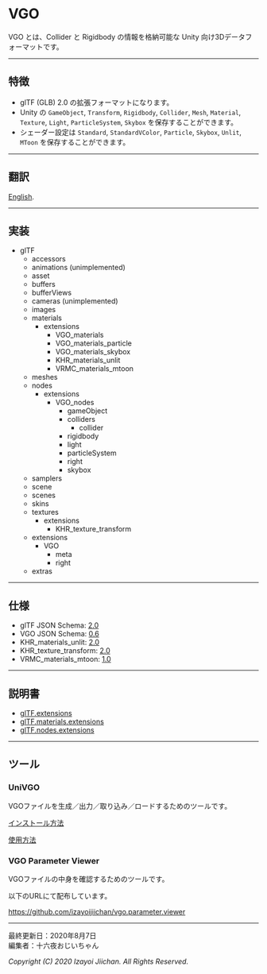 # VGO

VGO とは、Collider と Rigidbody の情報を格納可能な Unity 向け3Dデータフォーマットです。

___
## 特徴

- glTF (GLB) 2.0 の拡張フォーマットになります。
- Unity の `GameObject`, `Transform`, `Rigidbody`, `Collider`, `Mesh`, `Material`, `Texture`, `Light`, `ParticleSystem`, `Skybox` を保存することができます。
- シェーダー設定は `Standard`, `StandardVColor`, `Particle`, `Skybox`, `Unlit`, `MToon` を保存することができます。

___
## 翻訳

[English](https://github.com/izayoijiichan/VGO/blob/master/README.md).

___
## 実装

- glTF
  - accessors
  - animations (unimplemented)
  - asset
  - buffers
  - bufferViews
  - cameras (unimplemented)
  - images
  - materials
    - extensions
      - VGO_materials
      - VGO_materials_particle
      - VGO_materials_skybox
      - KHR_materials_unlit
      - VRMC_materials_mtoon
  - meshes
  - nodes
    - extensions
      - VGO_nodes
        - gameObject
        - colliders
          - collider
        - rigidbody
        - light
        - particleSystem
        - right
        - skybox
  - samplers
  - scene
  - scenes
  - skins
  - textures
    - extensions
      - KHR_texture_transform
  - extensions
    - VGO
      - meta
      - right
  - extras

___
## 仕様

- glTF JSON Schema: [2.0](https://github.com/KhronosGroup/glTF/tree/master/specification/2.0/schema)
- VGO JSON Schema: [0.6](https://github.com/izayoijiichan/VGO/tree/master/Documentation~/VGO/specification/0.6/schema)
- KHR_materials_unlit: [2.0](https://github.com/KhronosGroup/glTF/tree/master/extensions/2.0/Khronos/KHR_materials_unlit)
- KHR_texture_transform: [2.0](https://github.com/KhronosGroup/glTF/tree/master/extensions/2.0/Khronos/KHR_texture_transform)
- VRMC_materials_mtoon: [1.0](https://github.com/vrm-c/vrm-specification/tree/master/specification/VRMC_materials_mtoon-1.0_draft)

___
## 説明書

- [glTF.extensions](https://github.com/izayoijiichan/VGO/blob/master/Documentation~/VGO/instructions/schema.json.md)
- [glTF.materials.extensions](https://github.com/izayoijiichan/VGO/blob/master/Documentation~/VGO/instructions/schema.json.materials.md)
- [glTF.nodes.extensions](https://github.com/izayoijiichan/VGO/blob/master/Documentation~/VGO/instructions/schema.json.nodes.md)

___
## ツール

### UniVGO

VGOファイルを生成／出力／取り込み／ロードするためのツールです。

[インストール方法](https://github.com/izayoijiichan/VGO/blob/master/Documentation~/UniVGO/Installation.ja.md)

[使用方法](https://github.com/izayoijiichan/VGO/blob/master/Documentation~/UniVGO/Usage.ja.md)

### VGO Parameter Viewer

VGOファイルの中身を確認するためのツールです。

以下のURLにて配布しています。

https://github.com/izayoijiichan/vgo.parameter.viewer

___
最終更新日：2020年8月7日  
編集者：十六夜おじいちゃん

*Copyright (C) 2020 Izayoi Jiichan. All Rights Reserved.*
